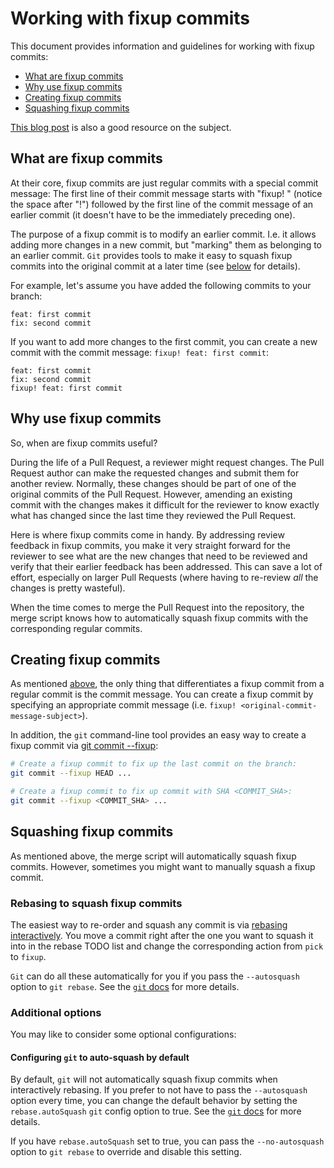 # Working with fixup commits

This document provides information and guidelines for working with fixup commits:
- [What are fixup commits](#about-fixup-commits)
- [Why use fixup commits](#why-fixup-commits)
- [Creating fixup commits](#create-fixup-commits)
- [Squashing fixup commits](#squash-fixup-commits)

[This blog post](https://thoughtbot.com/blog/autosquashing-git-commits) is also a good resource on the subject.


## <a name="about-fixup-commits"></a> What are fixup commits

At their core, fixup commits are just regular commits with a special commit message:
The first line of their commit message starts with "fixup! " (notice the space
after "!") followed by the first line of the commit message of an earlier
commit (it doesn't have to be the immediately preceding one).

The purpose of a fixup commit is to modify an earlier commit.
I.e. it allows adding more changes in a new commit, but "marking" them as
belonging to an earlier commit.
`Git` provides tools to make it easy to squash fixup commits into the original
commit at a later time (see [below](#squash-fixup-commits) for details).

For example, let's assume you have added the following commits to your branch:

```
feat: first commit
fix: second commit
```

If you want to add more changes to the first commit, you can create a new
commit with the commit message: `fixup! feat: first commit`:

```
feat: first commit
fix: second commit
fixup! feat: first commit
```


## <a name="why-fixup-commits"></a> Why use fixup commits

So, when are fixup commits useful?

During the life of a Pull Request, a reviewer might request changes.
The Pull Request author can make the requested changes and submit them for another review.
Normally, these changes should be part of one of the original commits of the Pull Request.
However, amending an existing commit with the changes makes it difficult for
the reviewer to know exactly what has changed since the last time they reviewed
the Pull Request.

Here is where fixup commits come in handy.
By addressing review feedback in fixup commits, you make it very straight
forward for the reviewer to see what are the new changes that need to be
reviewed and verify that their earlier feedback has been addressed.
This can save a lot of effort, especially on larger Pull Requests (where having
to re-review _all_ the changes is pretty wasteful).

When the time comes to merge the Pull Request into the repository, the merge
script knows how to automatically squash fixup commits with the corresponding
regular commits.


## <a name="create-fixup-commits"></a> Creating fixup commits

As mentioned [above](#about-fixup-commits), the only thing that differentiates
a fixup commit from a regular commit is the commit message.
You can create a fixup commit by specifying an appropriate commit message (i.e.
`fixup! <original-commit-message-subject>`).

In addition, the `git` command-line tool provides an easy way to create a fixup
commit via [git commit --fixup](https://git-scm.com/docs/git-commit#Documentation/git-commit.txt---fixupltcommitgt):

```sh
# Create a fixup commit to fix up the last commit on the branch:
git commit --fixup HEAD ...

# Create a fixup commit to fix up commit with SHA <COMMIT_SHA>:
git commit --fixup <COMMIT_SHA> ...
```


## <a name="squash-fixup-commits"></a> Squashing fixup commits

As mentioned above, the merge script will automatically squash fixup commits.
However, sometimes you might want to manually squash a fixup commit.


### Rebasing to squash fixup commits

The easiest way to re-order and squash any commit is via [rebasing interactively](https://git-scm.com/docs/git-rebase#_interactive_mode).
You move a commit right after the one you want to squash it into in the rebase
TODO list and change the corresponding action from `pick` to `fixup`.

`Git` can do all these automatically for you if you pass the `--autosquash`
option to `git rebase`. See the [`git` docs](https://git-scm.com/docs/git-rebase#Documentation/git-rebase.txt---autosquash)
for more details.


### Additional options

You may like to consider some optional configurations:


#### Configuring `git` to auto-squash by default

By default, `git` will not automatically squash fixup commits when
interactively rebasing. If you prefer to not have to pass the `--autosquash`
option every time, you can change the default behavior by setting the
`rebase.autoSquash` `git` config option to true.
See the [`git` docs](https://git-scm.com/docs/git-rebase#Documentation/git-rebase.txt-rebaseautoSquash) for more details.

If you have `rebase.autoSquash` set to true, you can pass the `--no-autosquash`
option to `git rebase` to override and disable this setting.
